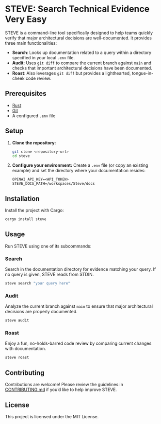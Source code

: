 # STEVE: Search Technical Evidence Very Easy

STEVE is a command-line tool specifically designed to help teams quickly verify that major architectural decisions are well-documented. It provides three main functionalities:

- **Search**: Looks up documentation related to a query within a directory specified in your local `.env` file.
- **Audit**: Uses `git diff` to compare the current branch against `main` and checks that important architectural decisions have been documented.
- **Roast**: Also leverages `git diff` but provides a lighthearted, tongue-in-cheek code review.

## Prerequisites

- [Rust](https://www.rust-lang.org/tools/install)
- [Git](https://git-scm.com/)
- A configured `.env` file

## Setup

1. **Clone the repository:**
   ```bash
   git clone <repository-url>
   cd steve
   ```

2. **Configure your environment:**
   Create a `.env` file (or copy an existing example) and set the directory where your documentation resides:
   ```dotenv
   OPENAI_API_KEY=<API_TOKEN>
   STEVE_DOCS_PATH=/workspaces/Steve/docs
   ```

## Installation

Install the project with Cargo:
```bash
cargo install steve
```

## Usage

Run STEVE using one of its subcommands:

### Search

Search in the documentation directory for evidence matching your query. If no query is given, STEVE reads from STDIN.
```bash
steve search "your query here"
```

### Audit

Analyze the current branch against `main` to ensure that major architectural decisions are properly documented.
```bash
steve audit
```

### Roast

Enjoy a fun, no-holds-barred code review by comparing current changes with documentation.
```bash
steve roast
```

## Contributing

Contributions are welcome! Please review the guidelines in [CONTRIBUTING.md](CONTRIBUTING.md) if you’d like to help improve STEVE.

## License

This project is licensed under the MIT License.